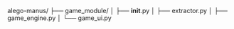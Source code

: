 alego-manus/
├── game_module/
│   ├── __init__.py
│   ├── extractor.py
│   ├── game_engine.py
│   └── game_ui.py
